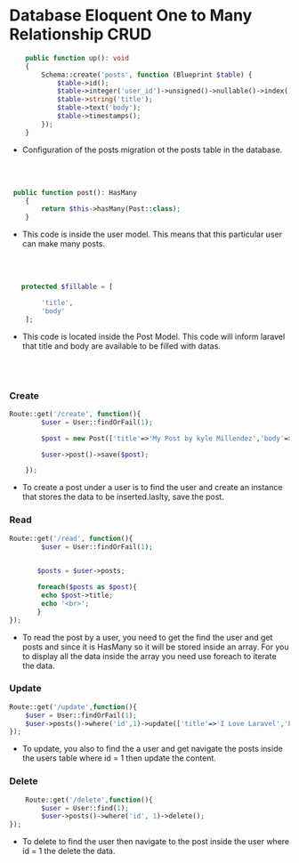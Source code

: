 # Database Eloquent One to Many Relationship CRUD



```php
    public function up(): void
    {
        Schema::create('posts', function (Blueprint $table) {
            $table->id();
            $table->integer('user_id')->unsigned()->nullable()->index();
            $table->string('title');
            $table->text('body');
            $table->timestamps();
        });
    }

```

- Configuration of the posts migration ot the posts table in the database.

<br>
<br>


```php
 public function post(): HasMany
    {
        return $this->hasMany(Post::class);
    }
```
- This code is inside the user model. This means that this particular user can make many posts.

<br>
<br>

```php
   protected $fillable = [

        'title',
        'body'
    ];
```

- This code is located inside the Post Model. This code will inform laravel that title and body are available to be filled with datas.


<br>
<br>

### Create
```php
Route::get('/create', function(){
        $user = User::findOrFail(1);

        $post = new Post(['title'=>'My Post by kyle Millendez','body'=>'Kang Kong chips by Josh Mojica']);

        $user->post()->save($post);

    });
```

- To create a post under a user is to find the user and create an instance that stores the data to be inserted.laslty, save the post.


### Read

```php
Route::get('/read', function(){
        $user = User::findOrFail(1);

    
       $posts = $user->posts;

       foreach($posts as $post){
        echo $post->title;
        echo '<br>';
       }
});
```
- To read the post by a user, you need to get the find the user and get posts and since it is HasMany so it will be stored inside an array. For you to display all the data inside the array you need use foreach to iterate the data.


### Update
```php
Route::get('/update',function(){
    $user = User::findOrFail(1);
    $user->posts()->where('id',1)->update(['title'=>'I Love Laravel','body'=>"this is Awesome"]);
});
```

- To update, you also to find the a user and get navigate the posts inside the users table where id = 1 then update the content.


### Delete

```php 
    Route::get('/delete',function(){
        $user = User::find(1);
        $user->posts()->where('id', 1)->delete();
});
```

- To delete to find the user then navigate to the post inside the user where id = 1 the delete the data.
 


